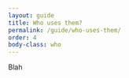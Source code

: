 ```yaml
---
layout: guide
title: Who uses them?
permalink: /guide/who-uses-them/
order: 4
body-class: who
---
```


Blah

